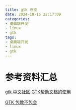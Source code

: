 ```yaml
---
title: gtk 总览
date: 2024-10-15 22:17:09
categories:
- 桌面端开发
- linux
- gtk
tags:
- 桌面端开发
- linux
- gtk
---
```


# 参考资料汇总

[gtk 中文社区](https://gtk.awaysoft.com/)
[GTK帮助文档的使用](https://blog.csdn.net/tennysonsky/article/details/42778635)

[GTK 包教不包会](https://space.bilibili.com/76048877/channel/collectiondetail?sid=2534379&ctype=0)